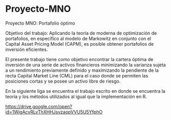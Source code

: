 # Proyecto-MNO
Proyecto MNO: Portafolio óptimo

Objetivo del trabajo:
Aplicando la teoría de moderna de optimización de portafolios, en específico al modelo de Markowitz en conjunto con el Capital Asset Pricing Model (CAPM), es posible obtener portafolios de inversión eficientes.

El presente trabajo tiene como objetivo encontrar la cartera óptima de inversión de una serie de activos financieros minimizando la varianza sujeta a un rendimiento previamente definido y maximizando la pendiente de la recta Capital Market Line (CML) para el caso donde se permiten las posiciones cortas y se posee un activo libre de riesgo.

En la siguiente liga se encuentra el trabajo escrito en donde se encuentra la teoría y los métodos utilizados al igual que la implementación en R. 

https://drive.google.com/open?id=1WigAcvRLvThXHHJsvzaopVVU5U5YfphO
